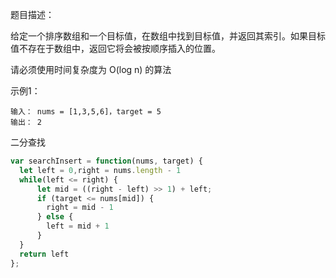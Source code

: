 题目描述：

给定一个排序数组和一个目标值，在数组中找到目标值，并返回其索引。如果目标值不存在于数组中，返回它将会被按顺序插入的位置。

请必须使用时间复杂度为 O(log n) 的算法

示例1：

```
输入： nums = [1,3,5,6]，target = 5
输出： 2
```

二分查找

```javascript
var searchInsert = function(nums, target) {
  let left = 0,right = nums.length - 1
  while(left <= right) {
      let mid = ((right - left) >> 1) + left;
      if (target <= nums[mid]) {
        right = mid - 1
      } else {
        left = mid + 1
      }
  }
  return left
};
```

